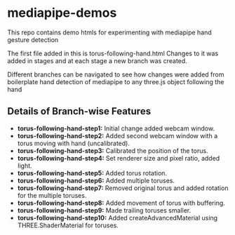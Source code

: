 # mediapipe-demos
This repo contains demo htmls for experimenting with mediapipe hand gesture detection

The first file added in this is torus-following-hand.html
Changes to it was added in stages and at each stage a new branch was created. 

Different branches can be navigated to see how changes were added from boilerplate hand detection of mediapipe to any three.js object following the hand

## Details of Branch-wise Features

- **torus-following-hand-step1:** Initial change added webcam window.
- **torus-following-hand-step2:** Added second webcam window with a torus moving with hand (uncalibrated).
- **torus-following-hand-step3:** Calibrated the position of the torus.
- **torus-following-hand-step4:** Set renderer size and pixel ratio, added light.
- **torus-following-hand-step5:** Added torus rotation.
- **torus-following-hand-step6:** Added multiple toruses.
- **torus-following-hand-step7:** Removed original torus and added rotation for the multiple toruses.
- **torus-following-hand-step8:** Added movement of torus with buffering.
- **torus-following-hand-step9:** Made trailing toruses smaller.
- **torus-following-hand-step10:** Added createAdvancedMaterial using THREE.ShaderMaterial for toruses.
